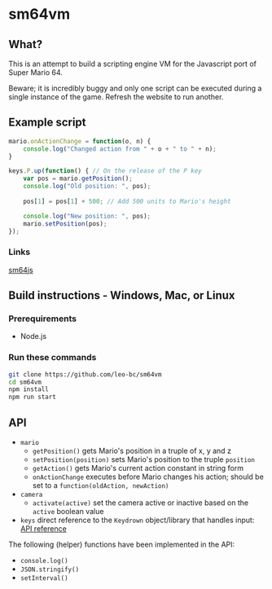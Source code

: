 # sm64vm

## What?
This is an attempt to build a scripting engine VM for the Javascript port of Super Mario 64.

Beware; it is incredibly buggy and only one script can be executed during a single instance of the game. Refresh the website to run another.

## Example script
```javascript
mario.onActionChange = function(o, n) {
    console.log("Changed action from " + o + " to " + n);
}

keys.P.up(function() { // On the release of the P key
    var pos = mario.getPosition();
    console.log("Old position: ", pos);
    
    pos[1] = pos[1] + 500; // Add 500 units to Mario's height

    console.log("New position: ", pos); 
    mario.setPosition(pos);
});
```

### Links
[sm64js](https://github.com/sm64js/sm64js)

## Build instructions - Windows, Mac, or Linux 

### Prerequirements
* Node.js

### Run these commands
```bash
git clone https://github.com/leo-bc/sm64vm
cd sm64vm
npm install
npm run start
```

## API
* `mario`
  * `getPosition()` gets Mario's position in a truple of x, y and z
  * `setPosition(position)` sets Mario's position to the truple `position`
  * `getAction()` gets Mario's current action constant in string form
  * `onActionChange` executes before Mario changes his action; should be set to a `function(oldAction, newAction)`
* `camera`
  * `activate(active)` set the camera active or inactive based on the `active` boolean value
* `keys` direct reference to the `Keydrown` object/library that handles input: [API reference](https://jeremyckahn.github.io/keydrown/)

The following (helper) functions have been implemented in the API:
* `console.log()`
* `JSON.stringify()`
* `setInterval()`
